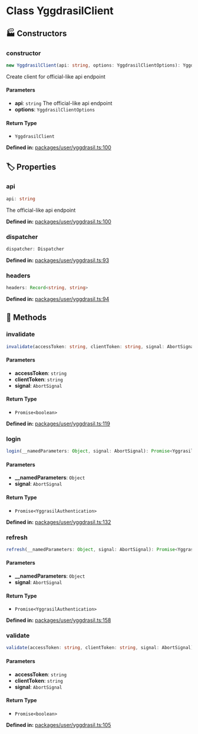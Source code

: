 # Class YggdrasilClient

## 🏭 Constructors

### constructor

```ts
new YggdrasilClient(api: string, options: YggdrasilClientOptions): YggdrasilClient
```
Create client for official-like api endpoint
#### Parameters

- **api**: `string`
The official-like api endpoint
- **options**: `YggdrasilClientOptions`
#### Return Type

- `YggdrasilClient`

<p style="font-size: 14px; color: var(--vp-c-text-2)">
<strong>Defined in:</strong> <a href="https://github.com/voxelum/minecraft-launcher-core-node/blob/master/packages/user/yggdrasil.ts#L100" target="_blank" rel="noreferrer">packages/user/yggdrasil.ts:100</a>
</p>


## 🏷️ Properties

### api <Badge type="tip" text="public" />

```ts
api: string
```
The official-like api endpoint
<p style="font-size: 14px; color: var(--vp-c-text-2)">
<strong>Defined in:</strong> <a href="https://github.com/voxelum/minecraft-launcher-core-node/blob/master/packages/user/yggdrasil.ts#L100" target="_blank" rel="noreferrer">packages/user/yggdrasil.ts:100</a>
</p>


### dispatcher <Badge type="warning" text="protected" /> <Badge type="info" text="optional" />

```ts
dispatcher: Dispatcher
```
<p style="font-size: 14px; color: var(--vp-c-text-2)">
<strong>Defined in:</strong> <a href="https://github.com/voxelum/minecraft-launcher-core-node/blob/master/packages/user/yggdrasil.ts#L93" target="_blank" rel="noreferrer">packages/user/yggdrasil.ts:93</a>
</p>


### headers <Badge type="warning" text="protected" />

```ts
headers: Record<string, string>
```
<p style="font-size: 14px; color: var(--vp-c-text-2)">
<strong>Defined in:</strong> <a href="https://github.com/voxelum/minecraft-launcher-core-node/blob/master/packages/user/yggdrasil.ts#L94" target="_blank" rel="noreferrer">packages/user/yggdrasil.ts:94</a>
</p>


## 🔧 Methods

### invalidate

```ts
invalidate(accessToken: string, clientToken: string, signal: AbortSignal): Promise<boolean>
```
#### Parameters

- **accessToken**: `string`
- **clientToken**: `string`
- **signal**: `AbortSignal`
#### Return Type

- `Promise<boolean>`

<p style="font-size: 14px; color: var(--vp-c-text-2)">
<strong>Defined in:</strong> <a href="https://github.com/voxelum/minecraft-launcher-core-node/blob/master/packages/user/yggdrasil.ts#L119" target="_blank" rel="noreferrer">packages/user/yggdrasil.ts:119</a>
</p>


### login

```ts
login(__namedParameters: Object, signal: AbortSignal): Promise<YggrasilAuthentication>
```
#### Parameters

- **__namedParameters**: `Object`
- **signal**: `AbortSignal`
#### Return Type

- `Promise<YggrasilAuthentication>`

<p style="font-size: 14px; color: var(--vp-c-text-2)">
<strong>Defined in:</strong> <a href="https://github.com/voxelum/minecraft-launcher-core-node/blob/master/packages/user/yggdrasil.ts#L132" target="_blank" rel="noreferrer">packages/user/yggdrasil.ts:132</a>
</p>


### refresh

```ts
refresh(__namedParameters: Object, signal: AbortSignal): Promise<YggrasilAuthentication>
```
#### Parameters

- **__namedParameters**: `Object`
- **signal**: `AbortSignal`
#### Return Type

- `Promise<YggrasilAuthentication>`

<p style="font-size: 14px; color: var(--vp-c-text-2)">
<strong>Defined in:</strong> <a href="https://github.com/voxelum/minecraft-launcher-core-node/blob/master/packages/user/yggdrasil.ts#L158" target="_blank" rel="noreferrer">packages/user/yggdrasil.ts:158</a>
</p>


### validate

```ts
validate(accessToken: string, clientToken: string, signal: AbortSignal): Promise<boolean>
```
#### Parameters

- **accessToken**: `string`
- **clientToken**: `string`
- **signal**: `AbortSignal`
#### Return Type

- `Promise<boolean>`

<p style="font-size: 14px; color: var(--vp-c-text-2)">
<strong>Defined in:</strong> <a href="https://github.com/voxelum/minecraft-launcher-core-node/blob/master/packages/user/yggdrasil.ts#L105" target="_blank" rel="noreferrer">packages/user/yggdrasil.ts:105</a>
</p>


